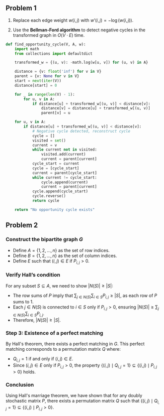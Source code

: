 ## Problem 1

1. Replace each edge weight $w(i, j)$ with $w'(i, j) = -\log(w(i, j))$.

2. Use the **Bellman-Ford algorithm** to detect negative cycles in the transformed graph in $O(V \cdot E)$ time.

```python
def find_opportunity_cycle(V, A, w):
    import math
    from collections import defaultdict

    transformed_w = {(u, v): -math.log(w[u, v]) for (u, v) in A}

    distance = {v: float('inf') for v in V}
    parent = {v: None for v in V}
    start = next(iter(V))
    distance[start] = 0

    for _ in range(len(V) - 1):
        for u, v in A:
            if distance[u] + transformed_w[(u, v)] < distance[v]:
                distance[v] = distance[u] + transformed_w[(u, v)]
                parent[v] = u

    for u, v in A:
        if distance[u] + transformed_w[(u, v)] < distance[v]:
            # Negative cycle detected, reconstruct cycle
            cycle = []
            visited = set()
            current = v
            while current not in visited:
                visited.add(current)
                current = parent[current]
            cycle_start = current
            cycle = [cycle_start]
            current = parent[cycle_start]
            while current != cycle_start:
                cycle.append(current)
                current = parent[current]
            cycle.append(cycle_start)
            cycle.reverse()
            return cycle

    return "No opportunity cycle exists"
```

## Problem 2

### Construct the bipartite graph $G$

- Define $A = \{1, 2, \dots, n\}$ as the set of row indices.
- Define $B = \{1, 2, \dots, n\}$ as the set of column indices.
- Define $E$ such that $(i, j) \in E$ if $P_{i,j} > 0$.

### Verify Hall’s condition

For any subset $S \subseteq A$, we need to show $|N(S)| \geq |S|$:

- The row sums of $P$ imply that $\sum_{j \in N(S)} \sum_{i \in S} P_{i,j} \geq |S|$, as each row of $P$ sums to 1.
- Each $j \in N(S)$ is connected to $i \in S$ only if $P_{i,j} > 0$, ensuring $|N(S)| \geq \sum_{j \in N(S)} \sum_{i \in S} P_{i,j}$.
- Therefore, $|N(S)| \geq |S|$.

### Step 3: Existence of a perfect matching

By Hall's theorem, there exists a perfect matching in $G$. This perfect matching corresponds to a permutation matrix $Q$ where:

- $Q_{i,j} = 1$ if and only if $(i, j) \in E$.
- Since $(i, j) \in E$ only if $P_{i,j} > 0$, the property $\{(i, j) \mid Q_{i,j} = 1\} \subseteq \{(i, j) \mid P_{i,j} > 0\}$ holds.

### Conclusion

Using Hall's marriage theorem, we have shown that for any doubly stochastic matrix $P$, there exists a permutation matrix $Q$ such that $\{(i, j) \mid Q_{i,j} = 1\} \subseteq \{(i, j) \mid P_{i,j} > 0\}$.
